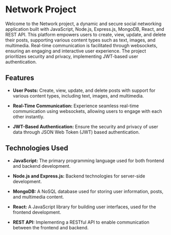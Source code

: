 # Network Project

Welcome to the Network project, a dynamic and secure social networking application built with JavaScript, Node.js, Express.js, MongoDB, React, and REST API. 
This platform empowers users to create, view, update, and delete their posts, supporting various content types such as text, images, and multimedia. 
Real-time communication is facilitated through websockets, ensuring an engaging and interactive user experience. 
The project prioritizes security and privacy, implementing JWT-based user authentication.

## Features

- **User Posts:** Create, view, update, and delete posts with support for various content types, including text, images, and multimedia.
  
- **Real-Time Communication:** Experience seamless real-time communication using websockets, allowing users to engage with each other instantly.

- **JWT-Based Authentication:** Ensure the security and privacy of user data through JSON Web Token (JWT) based authentication.

## Technologies Used

- **JavaScript:** The primary programming language used for both frontend and backend development.
  
- **Node.js and Express.js:** Backend technologies for server-side development.
  
- **MongoDB:** A NoSQL database used for storing user information, posts, and multimedia content.
  
- **React:** A JavaScript library for building user interfaces, used for the frontend development.
  
- **REST API:** Implementing a RESTful API to enable communication between the frontend and backend.

